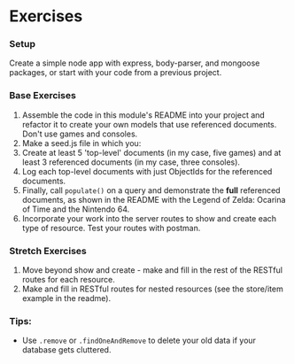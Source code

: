 # Exercises

### Setup

Create a simple node app with express, body-parser, and mongoose packages, or start with your code from a previous project.

### Base Exercises

1. Assemble the code in this module's README into your project and refactor it to create your own models that use referenced documents. Don't use games and consoles.
1. Make a seed.js file in which you:  
  1. Create at least 5 'top-level' documents (in my case, five games) and at least 3 referenced documents (in my case, three consoles).  
  1. Log each top-level documents with just ObjectIds for the referenced documents.
  1. Finally, call `populate()` on a query and demonstrate the **full** referenced documents, as shown in the README with the Legend of Zelda: Ocarina of Time and the Nintendo 64.  
1. Incorporate your work into the server routes to show and create each type of resource. Test your routes with postman.

### Stretch Exercises

1. Move beyond show and create - make and fill in the rest of the RESTful routes for each resource.  
1. Make and fill in RESTful routes for nested resources (see the store/item example in the readme).

### Tips:

* Use `.remove` or `.findOneAndRemove` to delete your old data if your database gets cluttered.
